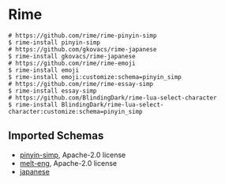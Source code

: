 # Rime

```shell
# https://github.com/rime/rime-pinyin-simp
$ rime-install pinyin-simp
# https://github.com/gkovacs/rime-japanese
$ rime-install gkovacs/rime-japanese
# https://github.com/rime/rime-emoji
$ rime-install emoji
$ rime-install emoji:customize:schema=pinyin_simp
# https://github.com/rime/rime-essay-simp
$ rime-install essay-simp
# https://github.com/BlindingDark/rime-lua-select-character
$ rime-install BlindingDark/rime-lua-select-character:customize:schema=pinyin_simp
```

## Imported Schemas

- [pinyin-simp](https://github.com/rime/rime-pinyin-simp), Apache-2.0 license
- [melt-eng](https://github.com/tumuyan/rime-melt), Apache-2.0 license
- [japanese](https://github.com/gkovacs/rime-japanese)

